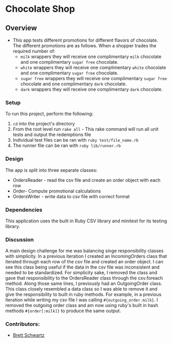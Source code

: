 # Chocolate Shop

## Overview

* This app tests different promotions for different flavors of chocolate. The different promotions are as follows. When a shopper trades the required number of:
  - `milk` wrappers they will receive one complimentary `milk` chocolate
    and one complimentary `sugar free` chocolate.
  - `white` wrappers they will receive one complimentary `white`
    chocolate and one complimentary `sugar free` chocolate.
  - `sugar free` wrappers they will receive one complimentary `sugar
    free` chocolate and one complimentary `dark` chocolate.
  - `dark` wrappers they will receive one complimentary `dark`
    chocolate.

### Setup

To run this project, perform the following:

  1. `cd` into the project's directory
  2. From the root level run `rake all`
    - This rake command will run all unit tests and output the redemptions file
  3. Individual test files can be ran with `ruby test/file_name.rb`
  4. The runner file can be ran with `ruby lib/runner.rb`

### Design
The app is split into three separate classes:
* OrdersReader - read the csv file and create an order object with each row
* Order- Compute promotional calculations
* OrdersWriter - write data to csv file with correct format

### Dependencies

This application uses the built in Ruby CSV library and minitest for its testing library.

### Discussion
  A main design challenge for me was balancing singe responsibility classes with simplicity. In a previous iteration I created an IncomingOrders class that iterated through each row of the csv file and created an order object. I can see this class being useful if the data in the csv file was inconsistent and needed to be standardized. For simplicity sake, I removed the class and gave that responsibility to the OrdersReader class through the csv.foreach method. Along those same lines, I previously had an OutgoingOrder class. This class closely resembled a data class so I was able to remove it and give the responsibility to built in ruby methods. For example, in a previous iteration while writing my csv file I was calling `#{outgoing_order.milk}`. I removed the outgoing order class and am now using ruby's built in hash methods `#{order[:milk]}` to produce the same output.

### Contributors:
* [Brett Schwartz](https://github.com/bschwartz10)

